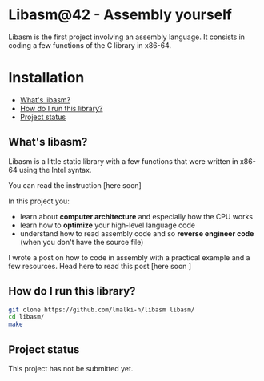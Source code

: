 # Libasm@42 - Assembly yourself
Libasm is the first project involving an assembly language. It consists in coding a few functions of the C library in x86-64.

# Installation
* [What's libasm?](#what's-libasm?)
* [How do I run this library?](#how-do-I-run-this-library?)
* [Project status](#project-status)


## What's libasm?

Libasm is a little static library with a few functions that were written in x86-64 using the Intel syntax.

You can read the instruction [here soon]

In this project you:
- learn about **computer architecture** and especially how the CPU works
- learn how to **optimize** your high-level language code
- understand how to read assembly code and so **reverse engineer code** (when you don't have the source file)

I wrote a post on how to code in assembly with a practical example and a few resources. Head here to read this post [here soon ]


## How do I run this library?

```bash
git clone https://github.com/lmalki-h/libasm libasm/
cd libasm/
make
```

## Project status
This project has not be submitted yet.
